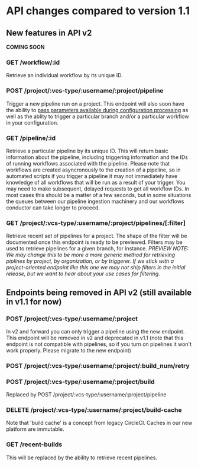 
# API changes compared to version 1.1

## New features in API v2

**COMING SOON**

### GET /workflow/:id
Retrieve an individual workflow by its unique ID.

### POST /project/:vcs-type/:username/:project/pipeline
Trigger a new pipeline run on a project. This endpoint will also soon have the ability to [pass parameters available during configuration processing](pipeline-parameters.md) as well as the ablity to trigger a particular branch and/or a particular workflow in your configuration.

### GET /pipeline/:id
Retrieve a particular pipeline by its unique ID. This will return basic information about the pipeline, including triggering information and the IDs of running workflows associated with the pipeline. Please note that workflows are created asyncronously to the creation of a pipeline, so in automated scripts if you trigger a pipeline it may not immediately have knowledge of all workflows that will be run as a result of your trigger. You may need to make subsequent, delayed requests to get all workflow IDs. In most cases this should be a matter of a few seconds, but in some situations the queues between our pipeline ingestion machinery and our workflows conductor can take longer to proceed.

### GET /project/:vcs-type/:username/:project/pipelines/[:filter]
Retrieve recent set of pipelines for a project. The shape of the filter will be documented once this endpoint is ready to be previewed. Filters may be used to retrieve pipelines for a given branch, for instance. _PREVIEW NOTE: We may change this to be more a more generic method for retrieving piplines by project, by organization, or by triggerer. If we stick with a project-oriented endpoint like this one we may not ship filters in the initial release, but we want to hear about your use cases for filtering._

## Endpoints being removed in API v2 (still available in v1.1 for now)
### POST    /project/:vcs-type/:username/:project
In v2 and forward you can only trigger a pipeline using the new endpoint. This endpoint will be removed in v2 and deprecated in v1.1 (note that this endpoint is not compatible with pipelines, so if you turn on pipelines it won't work properly. Please migrate to the new endpoint)

### POST    /project/:vcs-type/:username/:project/:build_num/retry

### POST    /project/:vcs-type/:username/:project/build
Replaced by POST /project/:vcs-type/:username/:project/pipeline

### DELETE  /project/:vcs-type/:username/:project/build-cache
Note that 'build cache' is a concept from legacy CircleCI. Caches in our new platform are immutable.

### GET /recent-builds
This will be replaced by the ability to retrieve recent pipelines.
